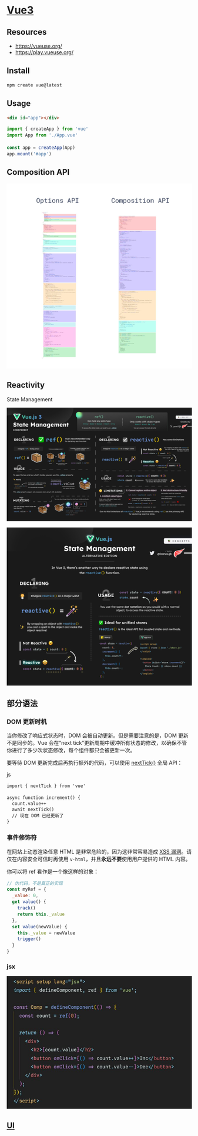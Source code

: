 # [Vue3](https://vuejs.org/)

## Resources

* https://vueuse.org/
* https://play.vueuse.org/

## Install

```bash
npm create vue@latest
```

## Usage

```html
<div id="app"></div>
```

```js
import { createApp } from 'vue'
import App from './App.vue'

const app = createApp(App)
app.mount('#app')
```

## Composition API

![option-composition](./assets/option-composition.jpg)

## Reactivity

State Management

![ref-reactive](./assets/ref-reactive.jpg)

![reactive](./assets/reactive.jpg)


## 部分语法

### DOM 更新时机

当你修改了响应式状态时，DOM 会被自动更新。但是需要注意的是，DOM 更新不是同步的。Vue 会在“next tick”更新周期中缓冲所有状态的修改，以确保不管你进行了多少次状态修改，每个组件都只会被更新一次。

要等待 DOM 更新完成后再执行额外的代码，可以使用 [nextTick()](https://cn.vuejs.org/api/general.html#nexttick) 全局 API：

js

```
import { nextTick } from 'vue'

async function increment() {
  count.value++
  await nextTick()
  // 现在 DOM 已经更新了
}
```



### 事件修饰符


在网站上动态渲染任意 HTML 是非常危险的，因为这非常容易造成 [XSS 漏洞](https://zh.wikipedia.org/wiki/跨網站指令碼)。请仅在内容安全可信时再使用 `v-html`，并且**永远不要**使用用户提供的 HTML 内容。



你可以将 ref 看作是一个像这样的对象：

```js
// 伪代码，不是真正的实现
const myRef = {
  _value: 0,
  get value() {
    track()
    return this._value
  },
  set value(newValue) {
    this._value = newValue
    trigger()
  }
}
```

### jsx

![jsx](./assets/jsx.jpg)

## [UI](./ui)
